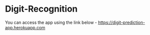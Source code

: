 # Digit-Recognition
You can access the app using the link below -
https://digit-prediction-app.herokuapp.com
